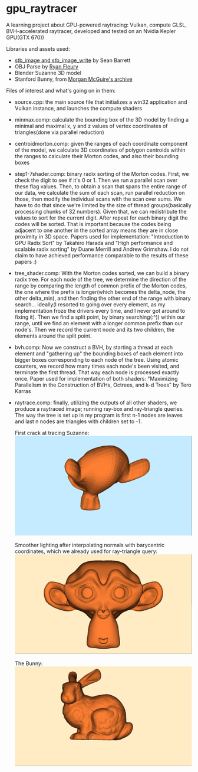 # gpu_raytracer
A learning project about GPU-powered raytracing: Vulkan, compute GLSL, BVH-accelerated raytracer, developed and tested on an Nvidia Kepler GPU(GTX 670))

Libraries and assets used:
- [stb_image and stb_image_write](https://github.com/nothings/stb) by Sean Barrett
- OBJ Parse by [Ryan Fleury](https://github.com/ryanfleury/)
- Blender Suzanne 3D model
- Stanford Bunny, from [Morgan McGuire's archive](https://casual-effects.com/data/)

Files of interest and what's going on in them:
- source.cpp: the main source file that initializes a win32 application and Vulkan instance, and launches the compute shaders
- minmax.comp: calculate the bounding box of the 3D model by finding a minimal and maximal x, y and z values
  of vertex coordinates of triangles(done via parallel reduction)
- centroidmorton.comp: given the ranges of each coordinate component of the model, we calculate 3D coordinates of polygon
  centroids within the ranges to calculate their Morton codes, and also their bounding boxes
- step1-7shader.comp: binary radix sorting of the Morton codes. First, we check the digit to see if it's 0 or 1. 
  Then we run a parallel scan over these flag values. Then, to obtain a scan that spans the entire range of our data, we
  calculate the sum of each scan, run parallel reduction on those, then modify the individual scans with the scan over sums.
  We have to do that since we're limited by the size of thread groups(basically processing chunks of 32 numbers).
  Given that, we can redistribute the values to sort for the current digit. After repeat for each binary digit 
  the codes will be sorted. That is important because the codes being adjacent to one another in the sorted array 
  means they are in close proximity in 3D space.
  Papers used for implementation: "Introduction to GPU Radix Sort" by Takahiro Harada and 
  "High performance and scalable radix sorting" by Duane Merrill and Andrew Grimshaw. I do not claim to have achieved performance
  comparable to the results of these papers :)
- tree_shader.comp: With the Morton codes sorted, we can build a binary radix tree. For each node of the tree, we determine the direction of the range
  by comparing the length of common prefix of the Morton codes, the one where the prefix is longer(which becomes the delta_node, the other delta_min), and then finding the other
  end of the range with binary search... ideally(I resorted to going over every element, as my implementation froze the drivers
  every time, and I never got around to fixing it). Then we find a split point, by binary searching(:^)) within our range, until we
  find an element with a longer common prefix than our node's. Then we record the current node and its two children, the elements
  around the split point.
- bvh.comp: Now we construct a BVH, by starting a thread at each element and "gathering up" the bounding boxes of each element into bigger boxes corresponding to each node of the tree.
  Using atomic counters, we record how many times each node's been visited, and terminate the first thread. That way each node is processed exactly once.
  Paper used for implementation of both shaders: "Maximizing Parallelism in the Construction of BVHs, Octrees, and k-d Trees" by Tero Karras
- raytrace.comp: finally, utilizing the outputs of all other shaders, we produce a raytraced image; running ray-box and ray-triangle queries.
  The way the tree is set up in my program is first n-1 nodes are leaves and last n nodes are triangles with children set to -1.

  First crack at tracing Suzanne:
  ![Raytraced Suzanne](./suz0.png)
  
  Smoother lighting after interpolating normals with barycentric coordinates, which we already used for ray-triangle query:
  ![Suzanne with barycentric normal correction](./suz1.png)
  
  The Bunny:
  ![Bunny](./bun.png)